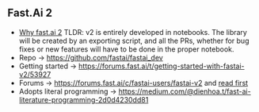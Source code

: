 ## Fast.Ai 2
* [Why fast.ai 2](https://forums.fast.ai/t/fastai-v2-roadmap/46661?u=xyz) TLDR: v2 is entirely developed in notebooks. The library will be created by an exporting script, and all the PRs, whether for bug fixes or new features will have to be done in the proper notebook.
* Repo -> https://github.com/fastai/fastai_dev
* Getting started -> https://forums.fast.ai/t/getting-started-with-fastai-v2/53927
* Forums -> https://forums.fast.ai/c/fastai-users/fastai-v2 and [read first](https://forums.fast.ai/t/fastai-v2-read-this-before-posting-please/53517)
* Adopts literal programming -> https://medium.com/@dienhoa.t/fast-ai-literature-programming-2d0d4230dd81
